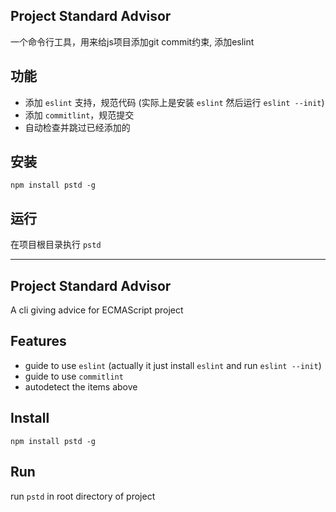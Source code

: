 ## Project Standard Advisor 
一个命令行工具，用来给js项目添加git commit约束, 添加eslint

## 功能
- 添加 `eslint` 支持，规范代码 (实际上是安装 `eslint` 然后运行 `eslint --init`)
- 添加 `commitlint`，规范提交
- 自动检查并跳过已经添加的

## 安装
`npm install pstd -g`

## 运行
在项目根目录执行 `pstd`

---
## Project Standard Advisor 
A cli giving advice for ECMAScript project

## Features
- guide to use `eslint` (actually it just install `eslint` and run  `eslint --init`)
- guide to use `commitlint`
- autodetect the items above

## Install
`npm install pstd -g`

## Run
run `pstd` in root directory of project

